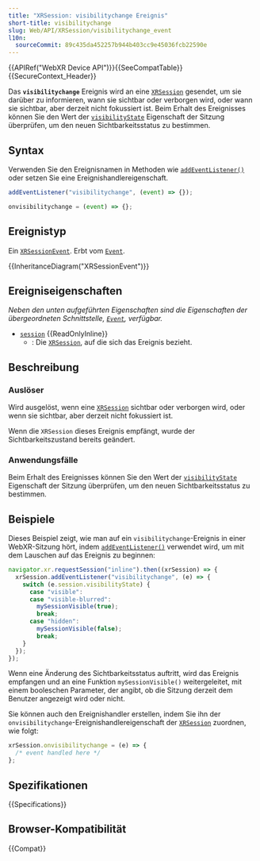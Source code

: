 ```yaml
---
title: "XRSession: visibilitychange Ereignis"
short-title: visibilitychange
slug: Web/API/XRSession/visibilitychange_event
l10n:
  sourceCommit: 89c435da452257b944b403cc9e45036fcb22590e
---
```


{{APIRef("WebXR Device API")}}{{SeeCompatTable}}{{SecureContext_Header}}

Das **`visibilitychange`** Ereignis wird an eine [`XRSession`](/de/docs/Web/API/XRSession) gesendet, um sie darüber zu informieren, wann sie sichtbar oder verborgen wird, oder wann sie sichtbar, aber derzeit nicht fokussiert ist. Beim Erhalt des Ereignisses können Sie den Wert der [`visibilityState`](/de/docs/Web/API/XRSession/visibilityState) Eigenschaft der Sitzung überprüfen, um den neuen Sichtbarkeitsstatus zu bestimmen.

## Syntax

Verwenden Sie den Ereignisnamen in Methoden wie [`addEventListener()`](/de/Unterlagen/Web/API/EventTarget/addEventListener) oder setzen Sie eine Ereignishandlereigenschaft.

```js
addEventListener("visibilitychange", (event) => {});

onvisibilitychange = (event) => {};
```

## Ereignistyp

Ein [`XRSessionEvent`](/de/docs/Web/API/XRSessionEvent). Erbt vom [`Event`](/de/docs/Web/API/Event).

{{InheritanceDiagram("XRSessionEvent")}}

## Ereigniseigenschaften

_Neben den unten aufgeführten Eigenschaften sind die Eigenschaften der übergeordneten Schnittstelle, [`Event`](/de/docs/Web/API/Event), verfügbar._

- [`session`](/de/docs/Web/API/XRSessionEvent/session) {{ReadOnlyInline}}
  - : Die [`XRSession`](/de/docs/Web/API/XRSession), auf die sich das Ereignis bezieht.

## Beschreibung

### Auslöser

Wird ausgelöst, wenn eine [`XRSession`](/de/docs/Web/API/XRSession) sichtbar oder verborgen wird, oder wenn sie sichtbar, aber derzeit nicht fokussiert ist.

Wenn die `XRSession` dieses Ereignis empfängt, wurde der Sichtbarkeitszustand bereits geändert.

### Anwendungsfälle

Beim Erhalt des Ereignisses können Sie den Wert der [`visibilityState`](/de/docs/Web/API/XRSession/visibilityState) Eigenschaft der Sitzung überprüfen, um den neuen Sichtbarkeitsstatus zu bestimmen.

## Beispiele

Dieses Beispiel zeigt, wie man auf ein `visibilitychange`-Ereignis in einer WebXR-Sitzung hört, indem [`addEventListener()`](/de/Unterlagen/Web/API/EventTarget/addEventListener) verwendet wird, um mit dem Lauschen auf das Ereignis zu beginnen:

```js
navigator.xr.requestSession("inline").then((xrSession) => {
  xrSession.addEventListener("visibilitychange", (e) => {
    switch (e.session.visibilityState) {
      case "visible":
      case "visible-blurred":
        mySessionVisible(true);
        break;
      case "hidden":
        mySessionVisible(false);
        break;
    }
  });
});
```

Wenn eine Änderung des Sichtbarkeitsstatus auftritt, wird das Ereignis empfangen und an eine Funktion `mySessionVisible()` weitergeleitet, mit einem booleschen Parameter, der angibt, ob die Sitzung derzeit dem Benutzer angezeigt wird oder nicht.

Sie können auch den Ereignishandler erstellen, indem Sie ihn der `onvisibilitychange`-Ereignishandlereigenschaft der [`XRSession`](/de/docs/Web/API/XRSession) zuordnen, wie folgt:

```js
xrSession.onvisibilitychange = (e) => {
  /* event handled here */
};
```

## Spezifikationen

{{Specifications}}

## Browser-Kompatibilität

{{Compat}}
